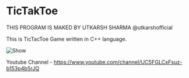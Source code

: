 # TicTakToe
THIS PROGRAM IS MAKED BY UTKARSH SHARMA @utkarshofficial

This is TicTacToe Game written in C++ language.

![Show](https://user-images.githubusercontent.com/83834666/119239023-cc610980-bb63-11eb-8a97-73ae49bee132.PNG)

Youtube Channel - https://www.youtube.com/channel/UC5FGLCxFsuz-b153p4b5rJQ
